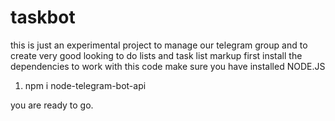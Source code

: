 # taskbot
this is just an experimental project to manage our telegram group and to create very good looking to do lists and task list markup
first install the dependencies to work with this code
make sure you have installed NODE.JS

1.  npm i node-telegram-bot-api

you are ready to go.
 
